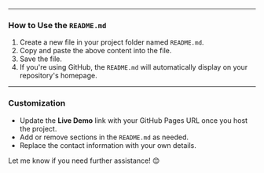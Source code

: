 
---

### **How to Use the `README.md`**
1. Create a new file in your project folder named `README.md`.
2. Copy and paste the above content into the file.
3. Save the file.
4. If you're using GitHub, the `README.md` will automatically display on your repository's homepage.

---

### **Customization**
- Update the **Live Demo** link with your GitHub Pages URL once you host the project.
- Add or remove sections in the `README.md` as needed.
- Replace the contact information with your own details.

Let me know if you need further assistance! 😊
